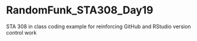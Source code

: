 # RandomFunk_STA308_Day19
STA 308 in class coding example for reinforcing GitHub and RStudio version control work
